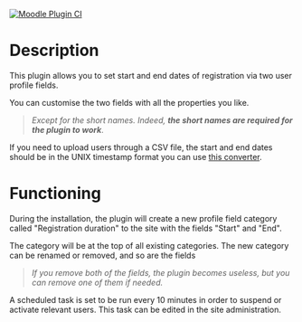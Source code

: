 [![Moodle Plugin CI](https://github.com/martin-call-learning/moodle-local_regperiod/actions/workflows/main.yml/badge.svg)](https://github.com/martin-call-learning/moodle-local_regperiod/actions/workflows/main.yml)

# Description
This plugin allows you to set start and end dates of registration via two user profile fields.

You can customise the two fields with all the properties you like.
>*Except for the short names. Indeed, **the short names are required for the plugin to work***.

If you need to upload users through a CSV file, the start and end dates should be in the UNIX timestamp format you can use [this converter](https://www.unixtimestamp.com/).

# Functioning

During the installation, the plugin will create a new profile field category called "Registration duration" to the site with the fields "Start" and "End".

The category will be at the top of all existing categories.
The new category can be renamed or removed, and so are the fields
>*If you remove both of the fields, the plugin becomes useless, but you can remove one of them if needed.*

A scheduled task is set to be run every 10 minutes in order to suspend or activate relevant users. This task can be edited in the site administration.
